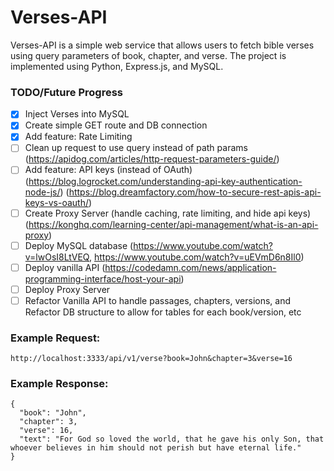 # Verses-API

Verses-API is a simple web service that allows users to fetch bible verses using
query parameters of book, chapter, and verse.
The project is implemented using Python, Express.js, and MySQL.

### TODO/Future Progress

- [x] Inject Verses into MySQL
- [x] Create simple GET route and DB connection
- [x] Add feature: Rate Limiting
- [ ] Clean up request to use query instead of path params (https://apidog.com/articles/http-request-parameters-guide/)
- [ ] Add feature: API keys (instead of OAuth)
      (https://blog.logrocket.com/understanding-api-key-authentication-node-js/)
      (https://blog.dreamfactory.com/how-to-secure-rest-apis-api-keys-vs-oauth/)
- [ ] Create Proxy Server (handle caching, rate limiting, and hide api keys) (https://konghq.com/learning-center/api-management/what-is-an-api-proxy)
- [ ] Deploy MySQL database (https://www.youtube.com/watch?v=lwOsI8LtVEQ, https://www.youtube.com/watch?v=uEVmD6n8Il0)
- [ ] Deploy vanilla API (https://codedamn.com/news/application-programming-interface/host-your-api)
- [ ] Deploy Proxy Server
- [ ] Refactor Vanilla API to handle passages, chapters, versions, and Refactor DB structure to allow for tables for each book/version, etc

### Example Request:

```
http://localhost:3333/api/v1/verse?book=John&chapter=3&verse=16
```

### Example Response:

```
{
  "book": "John",
  "chapter": 3,
  "verse": 16,
  "text": "For God so loved the world, that he gave his only Son, that whoever believes in him should not perish but have eternal life."
}
```
